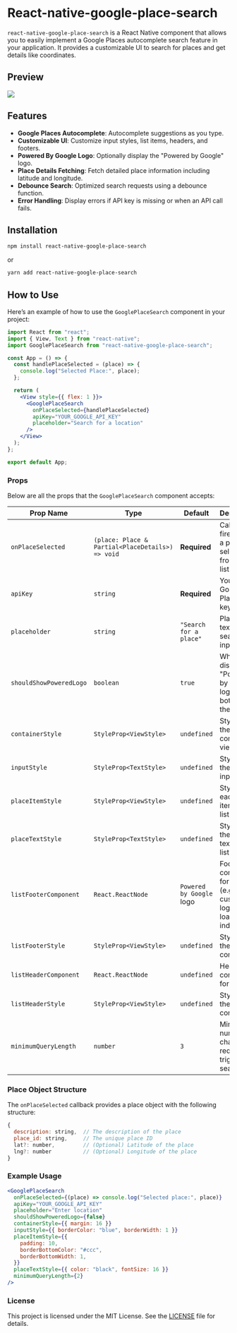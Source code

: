 # React-native-google-place-search

`react-native-google-place-search` is a React Native component that allows you to easily implement a Google Places autocomplete search feature in your application. It provides a customizable UI to search for places and get details like coordinates.

## Preview

![](./Assets/preview.gif)

## Features

- **Google Places Autocomplete**: Autocomplete suggestions as you type.
- **Customizable UI**: Customize input styles, list items, headers, and footers.
- **Powered By Google Logo**: Optionally display the "Powered by Google" logo.
- **Place Details Fetching**: Fetch detailed place information including latitude and longitude.
- **Debounce Search**: Optimized search requests using a debounce function.
- **Error Handling**: Display errors if API key is missing or when an API call fails.

## Installation

```bash
npm install react-native-google-place-search
```

or

```bash
yarn add react-native-google-place-search
```

## How to Use

Here’s an example of how to use the `GooglePlaceSearch` component in your project:

```jsx
import React from "react";
import { View, Text } from "react-native";
import GooglePlaceSearch from "react-native-google-place-search";

const App = () => {
  const handlePlaceSelected = (place) => {
    console.log("Selected Place:", place);
  };

  return (
    <View style={{ flex: 1 }}>
      <GooglePlaceSearch
        onPlaceSelected={handlePlaceSelected}
        apiKey="YOUR_GOOGLE_API_KEY"
        placeholder="Search for a location"
      />
    </View>
  );
};

export default App;
```

### Props

Below are all the props that the `GooglePlaceSearch` component accepts:

| Prop Name               | Type                                             | Default                  | Description                                                                |
| ----------------------- | ------------------------------------------------ | ------------------------ | -------------------------------------------------------------------------- |
| `onPlaceSelected`       | `(place: Place & Partial<PlaceDetails>) => void` | **Required**             | Callback fired when a place is selected from the list.                     |
| `apiKey`                | `string`                                         | **Required**             | Your Google Places API key.                                                |
| `placeholder`           | `string`                                         | `"Search for a place"`   | Placeholder text for the search input.                                     |
| `shouldShowPoweredLogo` | `boolean`                                        | `true`                   | Whether to display the "Powered by Google" logo at the bottom of the list. |
| `containerStyle`        | `StyleProp<ViewStyle>`                           | `undefined`              | Style for the container view.                                              |
| `inputStyle`            | `StyleProp<TextStyle>`                           | `undefined`              | Style for the text input.                                                  |
| `placeItemStyle`        | `StyleProp<ViewStyle>`                           | `undefined`              | Style for each place item in the list.                                     |
| `placeTextStyle`        | `StyleProp<TextStyle>`                           | `undefined`              | Style for the place text in each list item.                                |
| `listFooterComponent`   | `React.ReactNode`                                | `Powered by Google` logo | Footer component for the list (e.g., a custom logo or loading indicator).  |
| `listFooterStyle`       | `StyleProp<ViewStyle>`                           | `undefined`              | Style for the footer component.                                            |
| `listHeaderComponent`   | `React.ReactNode`                                | `undefined`              | Header component for the list.                                             |
| `listHeaderStyle`       | `StyleProp<ViewStyle>`                           | `undefined`              | Style for the header component.                                            |
| `minimumQueryLength`    | `number`                                         | `3`                      | Minimum number of characters required to trigger the search.               |

### Place Object Structure

The `onPlaceSelected` callback provides a place object with the following structure:

```js
{
  description: string,  // The description of the place
  place_id: string,     // The unique place ID
  lat?: number,         // (Optional) Latitude of the place
  lng?: number          // (Optional) Longitude of the place
}
```

### Example Usage

```jsx
<GooglePlaceSearch
  onPlaceSelected={(place) => console.log("Selected place:", place)}
  apiKey="YOUR_GOOGLE_API_KEY"
  placeholder="Enter location"
  shouldShowPoweredLogo={false}
  containerStyle={{ margin: 16 }}
  inputStyle={{ borderColor: "blue", borderWidth: 1 }}
  placeItemStyle={{
    padding: 10,
    borderBottomColor: "#ccc",
    borderBottomWidth: 1,
  }}
  placeTextStyle={{ color: "black", fontSize: 16 }}
  minimumQueryLength={2}
/>
```

### License

This project is licensed under the MIT License. See the [LICENSE](LICENSE) file for details.
